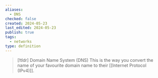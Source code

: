 ```yaml
---
aliases:
  - DNS
checked: false
created: 2024-05-23
last_edited: 2024-05-23
publish: true
tags:
  - networks
type: definition
---
```

>[!tldr] Domain Name System (DNS)
>This is the way you convert the name of your favourite domain name to their [[Internet Protocol (IPv4)]].

